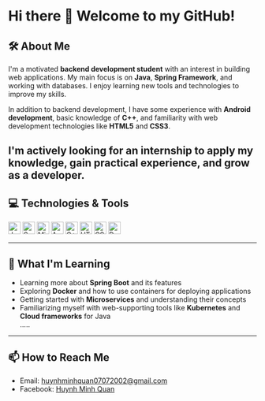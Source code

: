 # Hi there 👋 Welcome to my GitHub!

## 🛠 About Me  
I'm a motivated **backend development student** with an interest in building web applications. My main focus is on **Java**, **Spring Framework**, and working with databases. I enjoy learning new tools and technologies to improve my skills.  

In addition to backend development, I have some experience with **Android development**, basic knowledge of **C++**, and familiarity with web development technologies like **HTML5** and **CSS3**.  

I'm actively looking for an internship to apply my knowledge, gain practical experience, and grow as a developer.  
---

## 💻 Technologies & Tools
<p align="left">
  <img src="https://img.shields.io/badge/Java-ED8B00?style=for-the-badge&logo=openjdk&logoColor=white" alt="Java" title="Java" height="25" />
  <img src="https://img.shields.io/badge/Spring%20Boot-6DB33F?style=for-the-badge&logo=springboot&logoColor=white" alt="Spring Boot" title="Spring Boot" height="25" />
  <img src="https://img.shields.io/badge/Microsoft%20SQL%20Server-CC2927?logo=microsoftsqlserver&logoColor=fff&style=for-the-badge" alt="Microsoft SQL Server" title="Microsoft SQL Server" height="25" />
  <img src="https://img.shields.io/badge/Android-3DDC84?style=for-the-badge&logo=android&logoColor=white" alt="Android" title="Android" height="25" />
  <img src="https://img.shields.io/badge/-c++-blue?style=for-the-badge&logo=c%2B%2B&logoColor=white" alt="C++" title="C++" height="25" />
  <img src="https://img.shields.io/badge/HTML5-E34F26?style=for-the-badge&logo=html5&logoColor=white" alt="HTML5" title="HTML5" height="25" />
  <img src="https://img.shields.io/badge/CSS3-1572B6?style=for-the-badge&logo=css3&logoColor=white" alt="CSS3" title="CSS3" height="25" />
  <img src="https://img.shields.io/badge/Docker-2496ED?style=for-the-badge&logo=docker&logoColor=white" alt="Docker" title="Docker" height="25" />
</p>

---

## 🌱 What I'm Learning  
- Learning more about **Spring Boot** and its features  
- Exploring **Docker** and how to use containers for deploying applications  
- Getting started with **Microservices** and understanding their concepts  
- Familiarizing myself with web-supporting tools like **Kubernetes** and **Cloud frameworks** for Java  
.....

---

## 📫 How to Reach Me  
- Email: huynhminhquan07072002@gmail.com  
- Facebook: [Huynh Minh Quan](https://www.facebook.com/huynh.minh.quan.316358/)  

